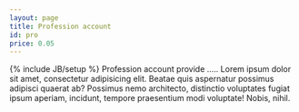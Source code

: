 ```yaml
---
layout: page
title: Profession account
id: pro
price: 0.05
---
```

{% include JB/setup %}
Profession account provide ..... Lorem ipsum dolor sit amet, consectetur adipisicing elit. Beatae quis aspernatur possimus adipisci quaerat ab? Possimus nemo architecto, distinctio voluptates fugiat ipsum aperiam, incidunt, tempore praesentium modi voluptate! Nobis, nihil.
